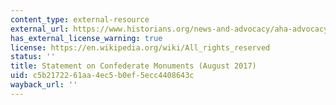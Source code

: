 ```yaml
---
content_type: external-resource
external_url: https://www.historians.org/news-and-advocacy/aha-advocacy/aha-statement-on-confederate-monuments
has_external_license_warning: true
license: https://en.wikipedia.org/wiki/All_rights_reserved
status: ''
title: Statement on Confederate Monuments (August 2017)
uid: c5b21722-61aa-4ec5-b0ef-5ecc4408643c
wayback_url: ''
---
```

